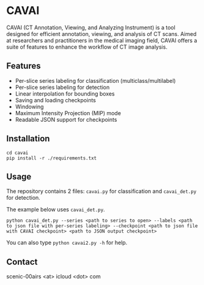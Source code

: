 # CAVAI
CAVAI (CT Annotation, Viewing, and Analyzing Instrument) is a tool designed for efficient annotation, viewing, and analysis of CT scans. Aimed at researchers and practitioners in the medical imaging field, CAVAI offers a suite of features to enhance the workflow of CT image analysis.

## Features

- Per-slice series labeling for classification (multiclass/multilabel)
- Per-slice series labeling for detection
- Linear interpolation for bounding boxes
- Saving and loading checkpoints
- Windowing
- Maximum Intensity Projection (MIP) mode
- Readable JSON support for checkpoints

## Installation

```
cd cavai
pip install -r ./requirements.txt
```

## Usage

The repository contains 2 files: `cavai.py` for classification and `cavai_det.py` for detection.

The example below uses `cavai_det.py`.

```
python cavai_det.py --series <path to series to open> --labels <path to json file with per-series labeling> --checkpoint <path to json file with CAVAI checkpoint> <path to JSON output checkpoint>
```

You can also type `python cavai2.py -h` for help.

## Contact

scenic-00airs \<at\> icloud \<dot\> com
